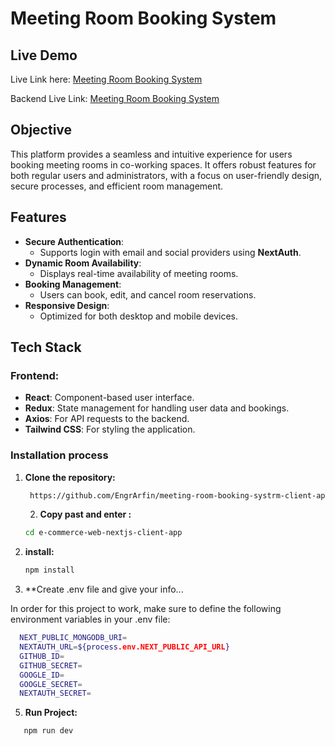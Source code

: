 
# Meeting Room Booking System 

## Live Demo

Live Link here: [Meeting Room Booking System](https://meetingroombooking.netlify.app)

Backend Live Link: [Meeting Room Booking System]([https://meetingroombooking.netlify.app](https://meeting-room-booking-system-52iuvfxb6-engrarfins-projects.vercel.app/))



## Objective

This platform provides a seamless and intuitive experience for users booking meeting rooms in co-working spaces. It offers robust features for both regular users and administrators, with a focus on user-friendly design, secure processes, and efficient room management.

## Features

- **Secure Authentication**:
  - Supports login with email and social providers using **NextAuth**.
- **Dynamic Room Availability**:
  - Displays real-time availability of meeting rooms.
- **Booking Management**:
  - Users can book, edit, and cancel room reservations.
- **Responsive Design**:
  - Optimized for both desktop and mobile devices.

## Tech Stack

### Frontend:
- **React**: Component-based user interface.
- **Redux**: State management for handling user data and bookings.
- **Axios**: For API requests to the backend.
- **Tailwind CSS**: For styling the application.

### Installation process

1. **Clone the repository:**

   ```bash
    https://github.com/EngrArfin/meeting-room-booking-systrm-client-app
   ```
   2. **Copy past and enter :**
     ```bash
   cd e-commerce-web-nextjs-client-app
   ```
3. **install:**
   

   ```bash
   npm install
   ```

  4. **Create .env file and give your info...

In order for this project to work, make sure to define the following environment variables in your .env file:

```bash
  NEXT_PUBLIC_MONGODB_URI=
  NEXTAUTH_URL=${process.env.NEXT_PUBLIC_API_URL}
  GITHUB_ID=
  GITHUB_SECRET=
  GOOGLE_ID=
  GOOGLE_SECRET=
  NEXTAUTH_SECRET=
```

5. **Run Project:**

```bash
   npm run dev
```
